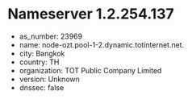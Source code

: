 # Nameserver 1.2.254.137

* as_number: 23969
* name: node-ozt.pool-1-2.dynamic.totinternet.net.
* city: Bangkok
* country: TH
* organization: TOT Public Company Limited
* version: Unknown
* dnssec: false
